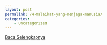 ```yaml
---
layout: post
permalink: /4-malaikat-yang-menjaga-manusia/
categories:
    - Uncategorized
---
```


[Baca Selengkapnya](/07)